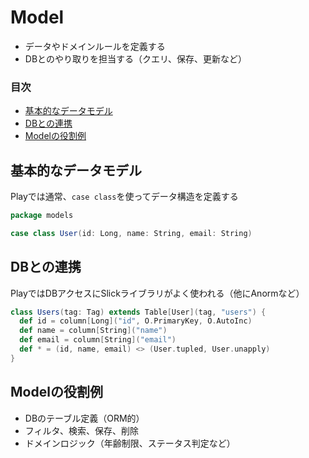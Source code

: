 # Model

- データやドメインルールを定義する
- DBとのやり取りを担当する（クエリ、保存、更新など）

### 目次

- [基本的なデータモデル](#基本的なデータモデル)
- [DBとの連携](#dbとの連携)
- [Modelの役割例](#modelの役割例)

## 基本的なデータモデル

Playでは通常、`case class`を使ってデータ構造を定義する

```scala
package models

case class User(id: Long, name: String, email: String)
```

## DBとの連携

PlayではDBアクセスにSlickライブラリがよく使われる（他にAnormなど）

```scala
class Users(tag: Tag) extends Table[User](tag, "users") {
  def id = column[Long]("id", O.PrimaryKey, O.AutoInc)
  def name = column[String]("name")
  def email = column[String]("email")
  def * = (id, name, email) <> (User.tupled, User.unapply)
}
```

## Modelの役割例

- DBのテーブル定義（ORM的）
- フィルタ、検索、保存、削除
- ドメインロジック（年齢制限、ステータス判定など）